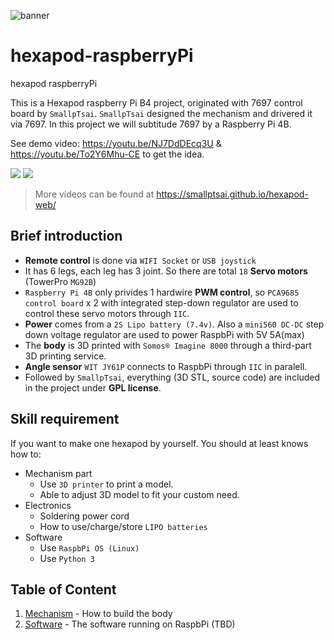 ![banner](files/hexapod_og.jpg)

# hexapod-raspberryPi

hexapod raspberryPi

This is a Hexapod raspberry Pi B4 project, originated with 7697 control board by `SmallpTsai`.
`SmallpTsai` designed the mechanism and drivered it via 7697. 
In this project we will subtitude 7697 by a Raspberry Pi 4B. 

See demo video: https://youtu.be/NJ7DdDEcq3U & https://youtu.be/To2Y6Mhu-CE to get the idea.

<a href='https://youtu.be/NJ7DdDEcq3U'><img src='http://img.youtube.com/vi/NJ7DdDEcq3U/mqdefault.jpg'/></a>
<a href='https://youtu.be/To2Y6Mhu-CE'><img src='http://img.youtube.com/vi/To2Y6Mhu-CE/mqdefault.jpg'/></a>

> More videos can be found at https://smallptsai.github.io/hexapod-web/

## Brief introduction

* **Remote control** is done via `WIFI Socket` or `USB joystick`
* It has 6 legs, each leg has 3 joint. So there are total `18` **Servo motors** (TowerPro `MG92B`)
* `Raspberry Pi 4B` only privides 1 hardwire **PWM control**, so `PCA9685 control board` x 2 with integrated step-down regulator are used to control these servo motors through `IIC`.
* **Power** comes from a `2S Lipo battery (7.4v)`. Also a `mini560 DC-DC` step down voltage regulator are used to power RaspbPi with 5V 5A(max)
* The **body** is 3D printed with `Somos® Imagine 8000` through a third-part 3D printing service.  
* **Angle sensor** `WIT JY61P` connects to RaspbPi through `IIC` in paralell.
* Followed by `SmallpTsai`, everything (3D STL, source code) are included in the project under **GPL license**.

## Skill requirement

If you want to make one hexapod by yourself. You should at least knows how to:

* Mechanism part
    * Use `3D printer` to print a model.
    * Able to adjust 3D model to fit your custom need.
* Electronics
    * Soldering power cord
    * How to use/charge/store `LIPO batteries`
* Software
    * Use `RaspbPi OS (Linux)` 
    * Use `Python 3`

## Table of Content

1. [Mechanism](mechanism/) - How to build the body
1. [Software](software/) - The software running on RaspbPi (TBD)

